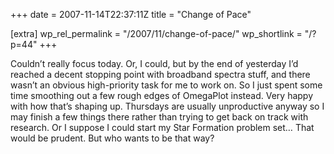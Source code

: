 +++
date = 2007-11-14T22:37:11Z
title = "Change of Pace"

[extra]
wp_rel_permalink = "/2007/11/change-of-pace/"
wp_shortlink = "/?p=44"
+++

Couldn’t really focus today. Or, I could, but by the end of yesterday I’d
reached a decent stopping point with broadband spectra stuff, and there wasn’t
an obvious high-priority task for me to work on. So I just spent some time
smoothing out a few rough edges of OmegaPlot instead. Very happy with how
that’s shaping up. Thursdays are usually unproductive anyway so I may finish a
few things there rather than trying to get back on track with research.  Or I
suppose I could start my Star Formation problem set… That would be prudent.
But who wants to be that way?
